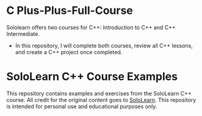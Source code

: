 # C Plus-Plus-Full-Course
Sololearn offers two courses for C++: Introduction to C++ and C++ Intermediate.
* In this repository, I will complete both courses, review all C++ lessons, and create a C++ project once completed.

# SoloLearn C++ Course Examples
This repository contains examples and exercises from the SoloLearn C++ course. 
All credit for the original content goes to [SoloLearn](https://www.sololearn.com). 
This repository is intended for personal use and educational purposes only.
